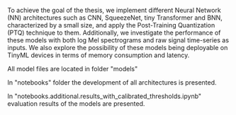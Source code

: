 To achieve the goal of the thesis, we implement different Neural Network (NN) architectures such as CNN, SqueezeNet, tiny Transformer and BNN, characterized by a small size, and apply the Post-Training Quantization (PTQ) technique to them. Additionally, we investigate the performance of these models with both log Mel spectrograms and raw signal time-series as inputs. We also explore the possibility of these models being deployable on TinyML devices in terms of memory consumption and latency.

All model files are located in folder "models"

In "notebooks" folder the development of all architectures is presented.

In "notebooks.additional.results_with_calibrated_thresholds.ipynb" evaluation results of the models are presented.
